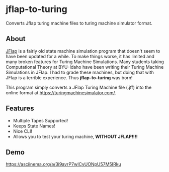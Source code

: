# jflap-to-turing
Converts Jflap turing machine files to turing machine simulator format.

## About
[JFlap](http://www.jflap.org/) is a fairly old state machine simulation program that doesn't seem to have been updated for a while. To make things worse, it has limited and many broken features for Turing Machine Simulations. Many students taking Computational Theory at BYU-Idaho have been writing their Turing Machine Simulations in JFlap. I had to grade these machines, but doing that with JFlap is a terrible experience. Thus **jflap-to-turing** was born!

This program simply converts a JFlap Turing Machine file (.jff) into the online format at https://turingmachinesimulator.com/.

## Features
* Multiple Tapes Supported!
* Keeps State Names!
* Nice CLI!
* Allows you to test your turing machine, **WITHOUT JFLAP!!!!**

## Demo
https://asciinema.org/a/3i9avrP7wICyUONpU57M5IRku
